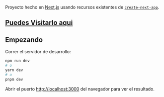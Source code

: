 Proyecto hecho en  [Next.js](https://nextjs.org/) usando recursos existentes de [`create-next-app`](https://github.com/vercel/next.js/tree/canary/packages/create-next-app). 

##  [Puedes Visitarlo aqui](https://discover-coffe-stores-eliosth.vercel.app/)

## Empezando

Correr el servidor de desarrollo:

```bash
npm run dev
# o
yarn dev
# o
pnpm dev
```

Abrir el puerto  [http://localhost:3000](http://localhost:3000) del navegador para ver el resultado.





